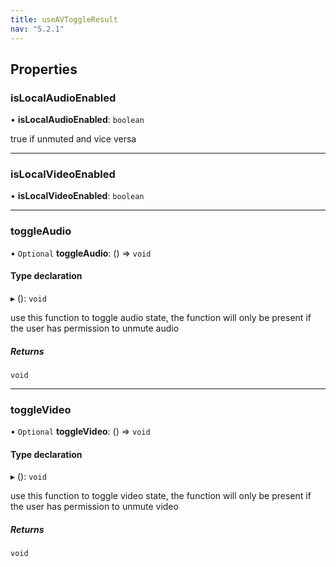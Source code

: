```yaml
---
title: useAVToggleResult
nav: "5.2.1"
---
```


## Properties

### isLocalAudioEnabled

• **isLocalAudioEnabled**: `boolean`

true if unmuted and vice versa

___

### isLocalVideoEnabled

• **isLocalVideoEnabled**: `boolean`

___

### toggleAudio

• `Optional` **toggleAudio**: () => `void`

#### Type declaration

▸ (): `void`

use this function to toggle audio state, the function will only be present if the user
has permission to unmute audio

##### Returns

`void`

___

### toggleVideo

• `Optional` **toggleVideo**: () => `void`

#### Type declaration

▸ (): `void`

use this function to toggle video state, the function will only be present if the user
has permission to unmute video

##### Returns

`void`
